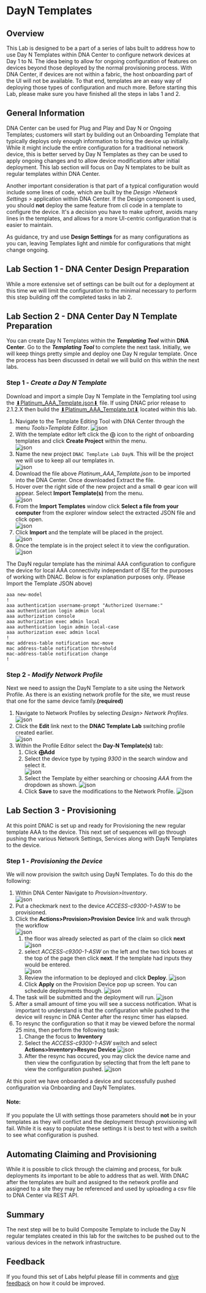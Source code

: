 # DayN Templates
## Overview
This Lab is designed to be a part of a series of labs built to address how to use Day N Templates within DNA Center to configure network devices at Day 1 to N. The idea being to allow for ongoing configuration of features on devices beyond those deployed by the normal provisioning process. With DNA Center, if devices are not within a fabric, the host onboarding part of the UI will not be available. To that end, templates are an easy way of deploying those types of configuration and much more. Before starting this Lab, please make sure you have finished all the steps in labs 1 and 2.

## General Information
DNA Center can be used for Plug and Play and Day N or Ongoing Templates; customers will start by building out an Onboarding Template that typically deploys only enough information to bring the device up initially. While it might include the entire configuration for a traditional network device, this is better served by Day N Templates as they can be used to apply ongoing changes and to allow device modifications after initial deployment. This lab section will focus on Day N templates to be built as regular templates within DNA Center.

Another important consideration is that part of a typical configuration would include some lines of code, which are built by the *Design >Network Settings >* application within DNA Center. If the Design component is used, you should **not** deploy the same feature from cli code in a template to configure the device. It's a decision you have to make upfront, avoids many lines in the templates, and allows for a more UI-centric configuration that is easier to maintain. 

As guidance, try and use **Design Settings** for as many configurations as you can, leaving Templates light and nimble for configurations that might change ongoing.

## Lab Section 1 - DNA Center Design Preparation
While a more extensive set of settings can be built out for a deployment at this time we will limit the configuration to the minimal necessary to perform this step building off the completed tasks in lab 2.

## Lab Section 2 - DNA Center Day N Template Preparation
You can create Day N Templates within the ***Templating Tool*** within **DNA Center**. Go to the ***Templating Tool*** to complete the next task. Initially, we will keep things pretty simple and deploy one Day N regular template. Once the process has been discussed in detail we will build on this within the next labs. 

### Step 1 - ***Create a Day N Template***
Download and import a simple Day N Template in the Templating tool using the <a href="https://minhaskamal.github.io/DownGit/#/home?url=https://github.com/kebaldwi/DNAC-TEMPLATES/blob/master/LABS/LAB3-DayN-Template/templates/2125templates/Platinum_AAA_Template.json">⬇︎Platinum_AAA_Template.json⬇︎</a> file. If using DNAC prior release to 2.1.2.X then build the <a href="https://minhaskamal.github.io/DownGit/#/home?url=https://github.com/kebaldwi/DNAC-TEMPLATES/blob/master/LABS/LAB3-DayN-Template/templates/Platinum_AAA_Template.txt">⬇︎Platinum_AAA_Template.txt⬇︎</a> located within this lab. 

1. Navigate to the Template Editing Tool with DNA Center through the menu *Tools>Template Editor*.
   ![json](./images/DNAC-NavigateTemplate.png?raw=true "Import JSON")
2. With the template editor left click the ⨁ icon to the right of onboarding templates and click **Create Project** within the menu.  
   ![json](./images/DNAC-ProjectCreate.png?raw=true "Import JSON")
3. Name the new project `DNAC Template Lab DayN`. This will be the project we will use to keep all our templates in.   
   ![json](./images/DNAC-ProjectAdd.png?raw=true "Import JSON")
4. Download the file above *Platinum_AAA_Template.json* to be imported into the DNA Center. Once downloaded Extract the file.
5. Hover over the right side of the new project and a small ⚙ gear icon will appear. Select **Import Template(s)** from the menu.   
   ![json](./images/DNAC-TemplateImportBegin.png?raw=true "Import JSON")
6. From the **Import Templates** window click **Select a file from your computer** from the explorer window select the extracted JSON file and click open.   
   ![json](./images/DNAC-TemplateSelect.png?raw=true "Import JSON")
7. Click **Import** and the template will be placed in the project.   
   ![json](./images/DNAC-TemplateImport.png?raw=true "Import JSON")
8. Once the template is in the project select it to view the configuration.
   ![json](./images/DNAC-TemplateAAA.png?raw=true "Import JSON")

The DayN regular template has the minimal AAA configuration to configure the device for local AAA connectivity independant of ISE for the purposes of working with DNAC. Below is for explanation purposes only. (Please Import the Template JSON above)

```
aaa new-model
!
aaa authentication username-prompt "Authorized Username:"
aaa authentication login admin local
aaa authorization console
aaa authorization exec admin local
aaa authentication login admin local-case
aaa authorization exec admin local 
!
mac address-table notification mac-move
mac address-table notification threshold
mac-address-table notification change
!
```
### Step 2 - ***Modify Network Profile***
Next we need to assign the DayN Template to a site using the Network Profile. As there is an existing network profile for the site, we must reuse that one for the same device family.**(required)** 

   1. Navigate to Network Profiles by selecting *Design> Network Profiles*.
      ![json](./images/DNAC-NavigateProfile.png?raw=true "Import JSON")
   2. Click the **Edit** link next to the **DNAC Template Lab** switching profile created earlier.  
   ![json](./images/DNAC-ProfileEdit.png?raw=true "Import JSON")
   3. Within the Profile Editor select the **Day-N Template(s)** tab: 
      1. Click **⨁Add** 
      2. Select the device type by typing *9300* in the search window and select it.    
         ![json](./images/DNAC-ProfileDayN9300.png?raw=true "Import JSON")   
      3. Select the Template by either searching or choosing *AAA* from the dropdown as shown.
         ![json](./images/DNAC-ProfileDayNAAA.png?raw=true "Import JSON")   
      4. Click **Save** to save the modifications to the Network Profile.
         ![json](./images/DNAC-ProfileSuccess.png?raw=true "Import JSON")   

## Lab Section 3 - Provisioning
At this point DNAC is set up and ready for Provisioning the new regular template AAA to the device. This next set of sequences will go through pushing the various Network Settings, Services along with DayN Templates to the device.

### Step 1 - ***Provisioning the Device***
We will now provision the switch using DayN Templates. To do this do the following:

   1. Within DNA Center Navigate to *Provision>Inventory*.      
   ![json](./images/DNAC-NavigateInventory.png?raw=true "Import JSON")
   2. Put a checkmark next to the device *ACCESS-c9300-1-ASW* to be provisioned.
   3. Click the **Actions>Provision>Provision Device** link and walk through the workflow    
   ![json](./images/DNAC-ProvisionBegin.png?raw=true "Import JSON")
      1. the floor was already selected as part of the claim so click **next**    
      ![json](./images/DNAC-ProvisionSite.png?raw=true "Import JSON")
      2. select *ACCESS-c9300-1-ASW* on the left and the two tick boxes at the top of the page then click **next**. If the template had inputs they would be entered.  
      ![json](./images/DNAC-ProvisionAdvConfig.png?raw=true "Import JSON")
      3. Review the information to be deployed and click **Deploy**.
      ![json](./images/DNAC-ProvisionDeploy.png?raw=true "Import JSON")
      4. Click **Apply** on the Provision Device pop up screen. You can schedule deployments though.
      ![json](./images/DNAC-ProvisionApply.png?raw=true "Import JSON")
   4. The task will be submitted and the deployment will run.
   ![json](./images/DNAC-ProvisionTasking.png?raw=true "Import JSON")
   5. After a small amount of time you will see a success notification. What is important to understand is that the configuration while pushed to the device will resync in DNA Center after the resync timer has elapsed.       
   6. To resync the configuration so that it may be viewed before the normal 25 mins, then perform the following task:
      1. Change the focus to **Inventory**
      2. Select the *ACCESS-c9300-1-ASW* switch and select **Actions>Inventory>Resync Device**
      ![json](./images/DNAC-InventoryResync.png?raw=true "Import JSON")
      3. After the resync has occured, you may click the device name and then view the configuration by selecting that from the left pane to view the configuration pushed.
      ![json](./images/DNAC-DeviceConfig.png?raw=true "Import JSON")

At this point we have onboarded a device and successfully pushed configuration via Onboarding and DayN Templates. 

#### Note:
If you populate the UI with settings those parameters should **not** be in your templates as they will conflict and the deployment through provisioning will fail. While it is easy to populate these settings it is best to test with a switch to see what configuration is pushed.

## Automating Claiming and Provisioning
While it is possible to click through the claiming and process, for bulk deployments its important to be able to address that as well. With DNAC after the templates are built and assigned to the network profile and assigned to a site they may be referenced and used by uploading a csv file to DNA Center via REST API.

## Summary
The next step will be to build Composite Template to include the Day N regular templates created in this lab for the switches to be pushed out to the various devices in the network infrastructure. 

## Feedback
If you found this set of Labs helpful please fill in comments and [give feedback](https://app.smartsheet.com/b/form/f75ce15c2053435283a025b1872257fe) on how it could be improved.
